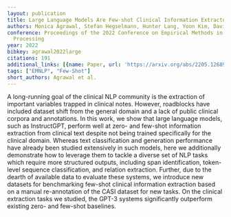 ```yaml
---
layout: publication
title: Large Language Models Are Few-shot Clinical Information Extractors
authors: Monica Agrawal, Stefan Hegselmann, Hunter Lang, Yoon Kim, David Sontag
conference: Proceedings of the 2022 Conference on Empirical Methods in Natural Language
  Processing
year: 2022
bibkey: agrawal2022large
citations: 191
additional_links: [{name: Paper, url: 'https://arxiv.org/abs/2205.12689'}]
tags: ["EMNLP", "Few-Shot"]
short_authors: Agrawal et al.
---
```

A long-running goal of the clinical NLP community is the extraction of
important variables trapped in clinical notes. However, roadblocks have
included dataset shift from the general domain and a lack of public clinical
corpora and annotations. In this work, we show that large language models, such
as InstructGPT, perform well at zero- and few-shot information extraction from
clinical text despite not being trained specifically for the clinical domain.
Whereas text classification and generation performance have already been
studied extensively in such models, here we additionally demonstrate how to
leverage them to tackle a diverse set of NLP tasks which require more
structured outputs, including span identification, token-level sequence
classification, and relation extraction. Further, due to the dearth of
available data to evaluate these systems, we introduce new datasets for
benchmarking few-shot clinical information extraction based on a manual
re-annotation of the CASI dataset for new tasks. On the clinical extraction
tasks we studied, the GPT-3 systems significantly outperform existing zero- and
few-shot baselines.